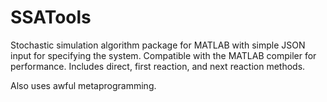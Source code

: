 SSATools
========

Stochastic simulation algorithm package for MATLAB with simple JSON input for specifying the system. Compatible with the MATLAB compiler for performance. Includes direct, first reaction, and next reaction methods.

Also uses awful metaprogramming.
